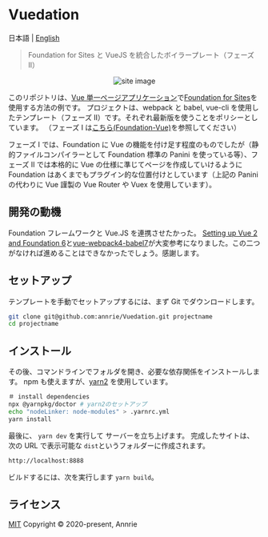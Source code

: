 # Vuedation

日本語 | [English](./README.md)

> Foundation for Sites と VueJS を統合したボイラープレート（フェーズ II）

<p align="center"><img src="https://user-images.githubusercontent.com/5172584/79530197-9f613e00-80a9-11ea-9903-c6eba751330e.png" alt="site image"></p>

このリポジトリは、[Vue 単一ページアプリケーション](https://jp.vuejs.org)で[Foundation for Sites](https://get.foundation/sites/docs/)を使用する方法の例です。 プロジェクトは、webpack と babel, vue-cli を使用したテンプレート（フェーズ Ⅱ）です。それぞれ最新版を使うことをポリシーとしています。
（フェーズ Ⅰ は[こちら(Foundation-Vue)](https://github.com/annrie/Foundation-Vue.git)を参照してください）

フェーズ Ⅰ では、Foundation に Vue の機能を付け足す程度のものでしたが（静的ファイルコンパイラーとして Foundation 標準の Panini を使っている等）、フェーズ Ⅱ では本格的に Vue の仕様に準じてページを作成していけるように Foundation はあくまでもプラグイン的な位置付けとしています（上記の Panini の代わりに Vue 謹製の Vue Router や Vuex を使用しています）。

## 開発の動機

Foundation フレームワークと Vue.JS を連携させたかった。
[Setting up Vue 2 and Foundation 6](https://medium.com/@tommaso.marcelli/setting-up-vue-2-and-foundation-6-3f858b4ad20#.mfkp11mid)と[vue-webpack4-babel7](https://github.com/xsbear/vue-webpack4-babel7/)が大変参考になりました。この二つがなければ進めることはできなかったでしょう。感謝します。

## セットアップ

テンプレートを手動でセットアップするには、まず Git でダウンロードします。

```bash {.copy}
git clone git@github.com:annrie/Vuedation.git projectname
cd projectname
```

## インストール

その後、コマンドラインでフォルダを開き、必要な依存関係をインストールします。
npm も使えますが、[yarn2](https://yarnpkg.com/getting-started/install) を使用しています。

```bash
＃ install dependencies
npx @yarnpkg/doctor # yarn2のセットアップ
echo "nodeLinker: node-modules" > .yarnrc.yml
yarn install
```

最後に、 `yarn dev` を実行して サーバーを立ち上げます。 完成したサイトは、次の URL で表示可能な `dist`というフォルダーに作成されます。

```bash
http://localhost:8888
```

ビルドするには、次を実行します `yarn build`。

## ライセンス

[MIT](https://github.com/annrie/Vuedation/blob/master/LICENSE)
Copyright &copy; 2020-present, Annrie
